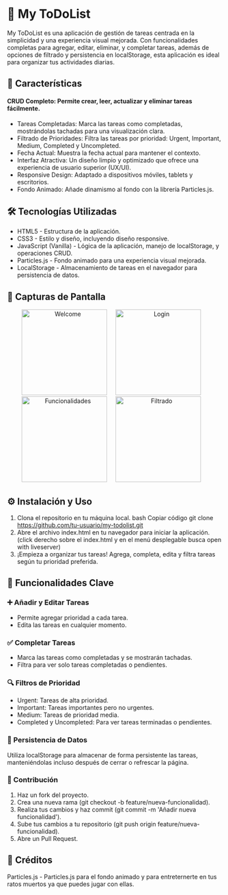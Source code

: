 # 🌟 My ToDoList
My ToDoList es una aplicación de gestión de tareas centrada en la simplicidad y una experiencia visual mejorada. Con funcionalidades completas para agregar, editar, eliminar, y completar tareas, además de opciones de filtrado y persistencia en localStorage, esta aplicación es ideal para organizar tus actividades diarias.

## 🚀 Características
#### CRUD Completo: Permite crear, leer, actualizar y eliminar tareas fácilmente.
- Tareas Completadas: Marca las tareas como completadas, mostrándolas tachadas para una visualización clara.
- Filtrado de Prioridades: Filtra las tareas por prioridad: Urgent, Important, Medium, Completed y Uncompleted.
- Fecha Actual: Muestra la fecha actual para mantener el contexto.
- Interfaz Atractiva: Un diseño limpio y optimizado que ofrece una experiencia de usuario superior (UX/UI).
- Responsive Design: Adaptado a dispositivos móviles, tablets y escritorios.
- Fondo Animado: Añade dinamismo al fondo con la librería Particles.js.
## 🛠 Tecnologías Utilizadas
- HTML5 - Estructura de la aplicación.
- CSS3 - Estilo y diseño, incluyendo diseño responsive.
- JavaScript (Vanilla) - Lógica de la aplicación, manejo de localStorage, y operaciones CRUD.
- Particles.js - Fondo animado para una experiencia visual mejorada.
- LocalStorage - Almacenamiento de tareas en el navegador para persistencia de datos.
## 📸 Capturas de Pantalla
<p align="center">
<img width="200" alt="Welcome" src="https://github.com/user-attachments/assets/73a51189-fa93-46bf-b016-6d468a4bc179"> 
  &nbsp; &nbsp;
<img width="200" alt="Login" src="https://github.com/user-attachments/assets/20281db5-1979-4fb0-9572-4b67ee5ee49e">
  &nbsp; &nbsp;
<img width="200" alt="Funcionalidades" src="https://github.com/user-attachments/assets/3ae64ada-e690-48d0-a5da-abdb41637c60">
  &nbsp; &nbsp;
<img width="200" alt="Filtrado" src="https://github.com/user-attachments/assets/b1bfea25-dcc9-4bd0-93fd-1f8e3a9a96de">
  &nbsp; &nbsp;
</p>

## ⚙️ Instalación y Uso
1. Clona el repositorio en tu máquina local.
bash                                      Copiar código
git clone https://github.com/tu-usuario/my-todolist.git
2. Abre el archivo index.html en tu navegador para iniciar la aplicación. (click derecho sobre el index.html y en el menú desplegable busca open with liveserver)
3. ¡Empieza a organizar tus tareas! Agrega, completa, edita y filtra tareas según tu prioridad preferida.

## 🔑 Funcionalidades Clave
### ➕ Añadir y Editar Tareas
- Permite agregar prioridad a cada tarea.
- Edita las tareas en cualquier momento.
### ✅ Completar Tareas
- Marca las tareas como completadas y se mostrarán tachadas.
- Filtra para ver solo tareas completadas o pendientes.
### 🔍 Filtros de Prioridad
- Urgent: Tareas de alta prioridad.
- Important: Tareas importantes pero no urgentes.
- Medium: Tareas de prioridad media.
- Completed y Uncompleted: Para ver tareas terminadas o pendientes.
### 💾 Persistencia de Datos
Utiliza localStorage para almacenar de forma persistente las tareas, manteniéndolas incluso después de cerrar o refrescar la página.
### 🤝 Contribución
1. Haz un fork del proyecto.
2. Crea una nueva rama (git checkout -b feature/nueva-funcionalidad).
3. Realiza tus cambios y haz commit (git commit -m 'Añadir nueva funcionalidad').
4. Sube tus cambios a tu repositorio (git push origin feature/nueva-funcionalidad).
5. Abre un Pull Request.
## 📜 Créditos
Particles.js - Particles.js para el fondo animado y para entreternerte en tus ratos muertos ya que puedes jugar con ellas.
